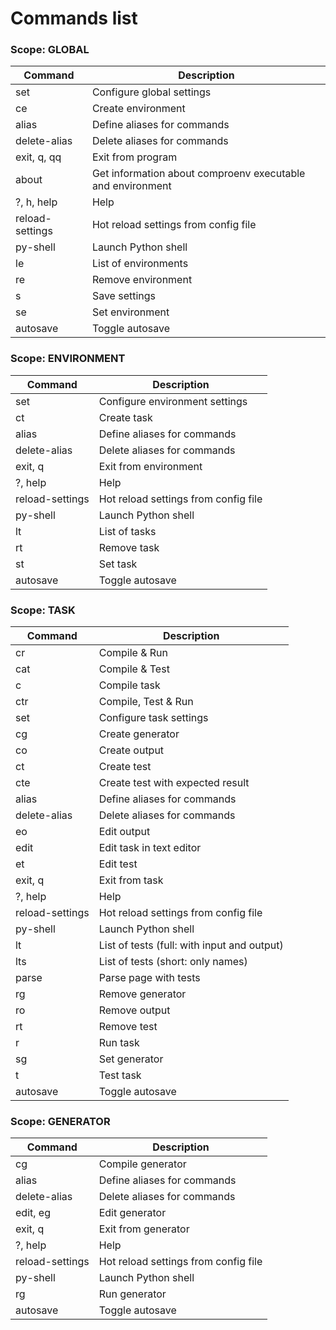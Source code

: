 # Commands list

### Scope: GLOBAL

| Command | Description |
|---------|-------------|
| set | Configure global settings |
| ce | Create environment |
| alias | Define aliases for commands |
| delete-alias | Delete aliases for commands |
| exit, q, qq | Exit from program |
| about | Get information about comproenv executable and environment |
| ?, h, help | Help |
| reload-settings | Hot reload settings from config file  |
| py-shell | Launch Python shell |
| le | List of environments |
| re | Remove environment |
| s | Save settings |
| se | Set environment |
| autosave | Toggle autosave |


### Scope: ENVIRONMENT

| Command | Description |
|---------|-------------|
| set | Configure environment settings |
| ct | Create task |
| alias | Define aliases for commands |
| delete-alias | Delete aliases for commands |
| exit, q | Exit from environment |
| ?, help | Help |
| reload-settings | Hot reload settings from config file  |
| py-shell | Launch Python shell |
| lt | List of tasks |
| rt | Remove task |
| st | Set task |
| autosave | Toggle autosave |


### Scope: TASK

| Command | Description |
|---------|-------------|
| cr | Compile & Run |
| cat | Compile & Test |
| c | Compile task |
| ctr | Compile, Test & Run |
| set | Configure task settings |
| cg | Create generator |
| co | Create output |
| ct | Create test |
| cte | Create test with expected result |
| alias | Define aliases for commands |
| delete-alias | Delete aliases for commands |
| eo | Edit output |
| edit | Edit task in text editor |
| et | Edit test |
| exit, q | Exit from task |
| ?, help | Help |
| reload-settings | Hot reload settings from config file  |
| py-shell | Launch Python shell |
| lt | List of tests (full: with input and output) |
| lts | List of tests (short: only names) |
| parse | Parse page with tests |
| rg | Remove generator |
| ro | Remove output |
| rt | Remove test |
| r | Run task |
| sg | Set generator |
| t | Test task |
| autosave | Toggle autosave |


### Scope: GENERATOR

| Command | Description |
|---------|-------------|
| cg | Compile generator |
| alias | Define aliases for commands |
| delete-alias | Delete aliases for commands |
| edit, eg | Edit generator |
| exit, q | Exit from generator |
| ?, help | Help |
| reload-settings | Hot reload settings from config file  |
| py-shell | Launch Python shell |
| rg | Run generator |
| autosave | Toggle autosave |
